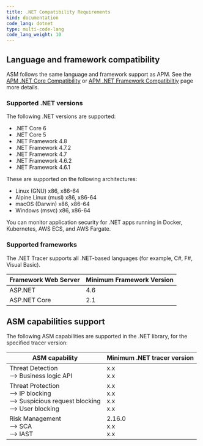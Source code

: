 ```yaml
---
title: .NET Compatibility Requirements 
kind: documentation
code_lang: dotnet
type: multi-code-lang
code_lang_weight: 10
---
```


## Language and framework compatibility

ASM follows the same language and framework support as APM. See the [APM .NET Core Compatibility][1] or [APM .NET Framework Compatibiltiy][2] page more details. 

### Supported .NET versions

The following .NET versions are supported:
- .NET Core 6
- .NET Core 5
- .NET Framework 4.8
- .NET Framework 4.7.2
- .NET Framework 4.7
- .NET Framework 4.6.2
- .NET Framework 4.6.1

These are supported on the following architectures:
- Linux (GNU) x86, x86-64
- Alpine Linux (musl) x86, x86-64
- macOS (Darwin) x86, x86-64
- Windows (msvc) x86, x86-64

You can monitor application security for .NET apps running in Docker, Kubernetes, AWS ECS, and AWS Fargate.

### Supported frameworks

The .NET Tracer supports all .NET-based languages (for example, C#, F#, Visual Basic).

| Framework Web Server    | Minimum Framework Version   |
| ----------------------- | --------------------------- |
| ASP.NET                 | 4.6                         |
| ASP.NET Core            | 2.1                         |


## ASM capabilities support

The following ASM capabilities are supported in the .NET library, for the specified tracer version:

| ASM capability                   | Minimum .NET tracer version |
| -------------------------------- | ----------------------------|
| Threat Detection <br/> --> Business logic API  | x.x <br/>x.x   |
| Threat Protection <br/> --> IP blocking <br/> --> Suspicious request blocking <br> --> User blocking   | x.x<br/>x.x<br/>x.x<br/>x.x     |
| Risk Management <br/> --> SCA <br/> --> IAST | 2.16.0 <br/>x.x<br/>x.x |

[1]: /tracing/trace_collection/compatibility/dotnet-core/
[2]: /tracing/trace_collection/compatibility/dotnet-framework/